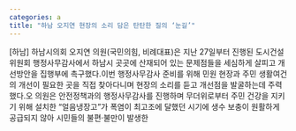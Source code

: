 ```yaml
---
categories: a
title: "하남 오지연 현장의 소리 담은 탄탄한 질의 ‘눈길’"
---
```

[하남] 하남시의회 오지연 의원(국민의힘, 비례대표)은 지난 27일부터 진행된 도시건설위원회 행정사무감사에서 하남시 곳곳에 산재되어 있는 문제점들을 세심하게 살피고 개선방안을 집행부에 촉구했다.이번 행정사무감사 준비를 위해 민원 현장과 주민 생활여건의 개선이 필요한 곳을 직접 찾아다니며 현장의 소리를 듣고 개선점을 발굴하는데 주력했다.오 의원은 안전정책과의 행정사무감사를 진행하며 무더위로부터 주민 건강을 지키기 위해 설치한 “얼음냉장고”가 폭염이 최고조에 달했던 시기에 생수 보충이 원활하게 공급되지 않아 시민들의 불편·불만이 발생한